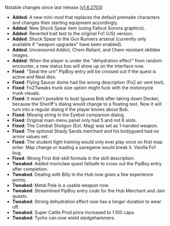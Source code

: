 Notable changes since last release ([v1.6.2703](https://github.com/rotators/Fo1in2/releases/tag/v1.6.2703))

- **Added**: A new mini-mod that replaces the default premade characters and changes their starting equipment accordingly.
- **Added**: New Shock Spear item (using Fallout Sonora graphics).
- **Added**: Reverted trait text to the original Fo1 (US) version.
- **Added**: Shock Spear to the Gun Runners arsenal (currently only available if "weapon upgrades" have been enabled).
- **Added**: Uncensored Addict, Chem Reliant, and Chem resistant skilldex images.
- **Added**: When the player is under the "dehydration effect" from random encounter, a new status box will show up on the interface now.
- **Fixed**: "Steal the urn" PipBoy entry will be crossed out if the quest is active and Neal dies.
- **Fixed**: Flying Saucer dome had the wrong description (Fo2 air vent text).
- **Fixed**: Fo2Tweaks trunk size option might fuck with the motorcycle trunk visuals.
- **Fixed**: It wasn't possible to bust Iguana Bob after taking down Decker, because the Sheriff's dialog would change to a floating text. Now it will turn into a regular dialog if the player knows about Bob.
- **Fixed**: Missing string in the Eyebot companion dialog.
- **Fixed**: Original main menu panel only had 5 and not 6 slots.
- **Fixed**: The Combat Shotgun (Ext. Mag) was set as 1-handed weapon.
- **Fixed**: The optional Shady Sands merchant and his bodyguard had no armor values set.
- **Fixed**: The student fight training would only ever play once on first map enter. Map change or loading a savegame would break it. Vanilla Fo1 bug.
- **Fixed**: Wrong First Aid-skill formula in the skill description.
- **Tweaked**: Added momclaw quest failsafe to cross out the PipBoy entry after completion.
- **Tweaked**: Dealing with Billy in the Hub now gives a few experience points.
- **Tweaked**: Metal Pole is a usable weapon now.
- **Tweaked**: Streamlined PipBoy entry code for the Hub Merchant and Jain quests.
- **Tweaked**: Strong dehydration effect now has a longer duration to wear off.
- **Tweaked**: Super Cattle Prod price increased to 1.100 caps.
- **Tweaked**: Tycho can now wield sledgehammers.
